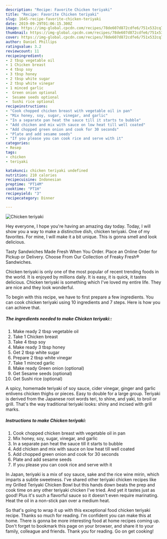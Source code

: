 ```yaml
---
description: "Recipe: Favorite Chicken teriyaki"
title: "Recipe: Favorite Chicken teriyaki"
slug: 1645-recipe-favorite-chicken-teriyaki
date: 2019-09-29T01:06:15.300Z
image: https://img-global.cpcdn.com/recipes/78de607d872cdfe6/751x532cq70/chicken-teriyaki-recipe-main-photo.jpg
thumbnail: https://img-global.cpcdn.com/recipes/78de607d872cdfe6/751x532cq70/chicken-teriyaki-recipe-main-photo.jpg
cover: https://img-global.cpcdn.com/recipes/78de607d872cdfe6/751x532cq70/chicken-teriyaki-recipe-main-photo.jpg
author: Daniel Phillips
ratingvalue: 3.2
reviewcount: 11
recipeingredient:
- 2 tbsp vegetable oil
- 1 Chicken breast
- 4 tbsp soy
- 3 tbsp honey
- 2 tbsp white sugar
- 2 tbsp white vinegar
- 1 minced garlic
-  Green onion optional
-  Sesame seeds optional
-  Sushi rice optional
recipeinstructions:
- "Cook chopped chicken breast with vegetable oil in pan"
- "Mix honey, soy, sugar, vinegar, and garlic"
- "In a separate pan heat the sauce till it starts to bubble"
- "Add chicken and mix with sauce on low heat till well coated"
- "Add chopped green onion and cook for 30 seconds"
- "Plate and add sesame seeds"
- "If you please you can cook rice and serve with it"
categories:
- Resep
tags:
- chicken
- teriyaki

katakunci: chicken teriyaki undefined
nutrition: 210 calories
recipecuisine: Indonesian
preptime: "PT14M"
cooktime: "PT1H"
recipeyield: "3"
recipecategory: Dinner

---
```



![Chicken teriyaki](https://img-global.cpcdn.com/recipes/78de607d872cdfe6/751x532cq70/chicken-teriyaki-recipe-main-photo.jpg)

Hey everyone, I hope you're having an amazing day today. Today, I will show you a way to make a distinctive dish, chicken teriyaki. One of my favorites. For mine, I will make it a bit unique. This is gonna smell and look delicious.

Tasty Sandwiches Made Fresh When You Order. Place an Online Order for Pickup or Delivery. Choose From Our Collection of Freaky Fresh® Sandwiches.

Chicken teriyaki is only one of the most popular of recent trending foods in the world. It is enjoyed by millions daily. It is easy, it is quick, it tastes delicious. Chicken teriyaki is something which I've loved my entire life. They are nice and they look wonderful.


To begin with this recipe, we have to first prepare a few ingredients. You can cook chicken teriyaki using 10 ingredients and 7 steps. Here is how you can achieve that.

##### The ingredients needed to make Chicken teriyaki::

1. Make ready 2 tbsp vegetable oil
1. Take 1 Chicken breast
1. Take 4 tbsp soy
1. Make ready 3 tbsp honey
1. Get 2 tbsp white sugar
1. Prepare 2 tbsp white vinegar
1. Take 1 minced garlic
1. Make ready  Green onion (optional)
1. Get  Sesame seeds (optional)
1. Get  Sushi rice (optional)


A spicy, homemade teriyaki of soy sauce, cider vinegar, ginger and garlic enlivens chicken thighs or pieces. Easy to double for a large group. Teriyaki is derived from the Japanese root words teri, to shine, and yaki, to broil or grill. That&#39;s the way traditional teriyaki looks: shiny and incised with grill marks. 

##### Instructions to make Chicken teriyaki:

1. Cook chopped chicken breast with vegetable oil in pan
1. Mix honey, soy, sugar, vinegar, and garlic
1. In a separate pan heat the sauce till it starts to bubble
1. Add chicken and mix with sauce on low heat till well coated
1. Add chopped green onion and cook for 30 seconds
1. Plate and add sesame seeds
1. If you please you can cook rice and serve with it


In Japan, teriyaki is a mix of soy sauce, sake and the rice wine mirin, which imparts a subtle sweetness. I&#39;ve shared other teriyaki chicken recipes like my Grilled Teriyaki Chicken Bowl but this hands down beats the prep and cook time on any other teriyaki chicken I&#39;ve tried. And yet it tastes just as good! Plus it&#39;s such a flavorful sauce so it doesn&#39;t even require marinating. Heat the oil in a non-stick pan over a medium heat. 

So that's going to wrap it up with this exceptional food chicken teriyaki recipe. Thanks so much for reading. I'm confident you can make this at home. There is gonna be more interesting food at home recipes coming up. Don't forget to bookmark this page on your browser, and share it to your family, colleague and friends. Thank you for reading. Go on get cooking!
